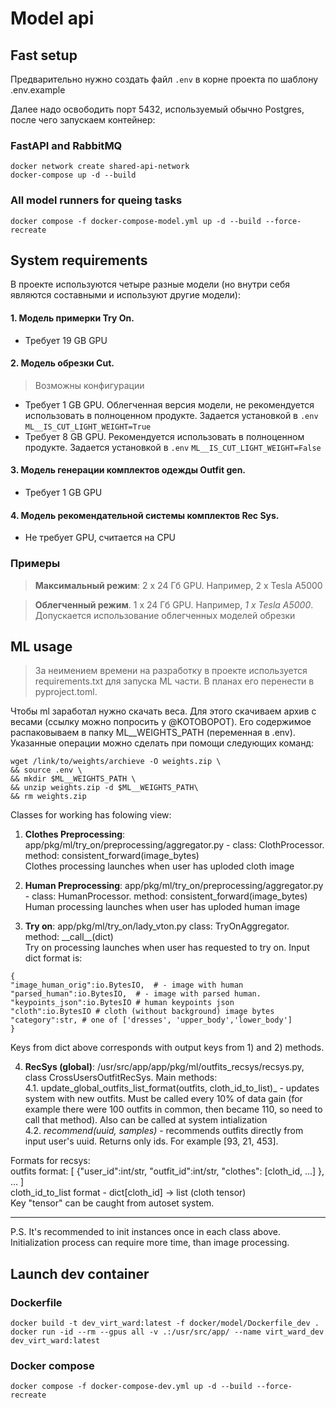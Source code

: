 # Model api

## Fast setup
Предварительно нужно создать файл ```.env``` в корне проекта по шаблону .env.example

Далее надо освободить порт 5432, используемый обычно Postgres, после чего запускаем контейнер:

### FastAPI and RabbitMQ
```shell
docker network create shared-api-network
docker-compose up -d --build
```
### All model runners for queing tasks
```shell
docker compose -f docker-compose-model.yml up -d --build --force-recreate
```

## System requirements
В проекте используются четыре разные модели (но внутри себя являются составными и используют другие модели):
#### 1. Модель примерки Try On.
- Требует 19 GB GPU
#### 2. Модель обрезки Cut.
> Возможны конфигурации
- Требует 1 GB GPU. Облегченная версия модели, не рекомендуется использовать в полноценном продукте. Задается установкой в ```.env``` ```ML__IS_CUT_LIGHT_WEIGHT=True```
- Требует 8 GB GPU. Рекомендуется использовать в полноценном продукте. Задается установкой в ```.env``` ```ML__IS_CUT_LIGHT_WEIGHT=False```
#### 3. Модель генерации комплектов одежды Outfit gen.
- Требует 1 GB GPU
#### 4. Модель рекомендательной системы комплектов Rec Sys.
- Не требует GPU, считается на CPU

### Примеры
> **Максимальный режим**: 2 x 24 Гб GPU. Например, 2 x Tesla A5000

> **Облегченный режим**. 1 x 24 Гб GPU. Например, _1 x Tesla A5000_. Допускается использование облегченных моделей обрезки 


## ML usage
> За неимением времени на разработку в проекте используется requirements.txt для запуска ML части. В планах его перенести в pyproject.toml.

Чтобы ml заработал нужно скачать веса. Для этого скачиваем архив с весами (ссылку можно попросить у @KOTOBOPOT). Его содержимое распаковываем в папку ML__WEIGHTS_PATH (переменная в .env). Указанные операции можно сделать при помощи следующих команд:

```shell
wget /link/to/weights/archieve -O weights.zip \
&& source .env \
&& mkdir $ML__WEIGHTS_PATH \
&& unzip weights.zip -d $ML__WEIGHTS_PATH\
&& rm weights.zip
```

Classes for working has folowing view:
1) __Clothes Preprocessing__: app/pkg/ml/try_on/preprocessing/aggregator.py - class: ClothProcessor. method: consistent_forward(image_bytes)
<br>Clothes processing launches when user has uploded cloth image

2) __Human Preprocessing__: app/pkg/ml/try_on/preprocessing/aggregator.py - class: HumanProcessor. method: consistent_forward(image_bytes)
<br>Human processing launches when user has uploded human image

3) __Try on__: app/pkg/ml/try_on/lady_vton.py  class: TryOnAggregator. method: \_\_call\_\_(dict)
<br>Try on processing launches when user has requested to try on. Input dict format is:
```
{
"image_human_orig":io.BytesIO,  # - image with human
"parsed_human":io.BytesIO,  # - image with parsed human. 
"keypoints_json":io.BytesIO # human keypoints json
"cloth":io.BytesIO # cloth (without background) image bytes
"category":str, # one of ['dresses', 'upper_body','lower_body']
}
```
Keys from dict above corresponds with output keys from 1) and 2) methods.

4) __RecSys (global)__: /usr/src/app/app/pkg/ml/outfits_recsys/recsys.py, class CrossUsersOutfitRecSys. Main methods:
    <br> 4.1. update_global_outfits_list_format(outfits, cloth_id_to_list)_ - updates system with new outfits. Must be called every 10% of data gain (for example there were 100 outfits in common, then became 110, so need to call that method). Also can be called at system intialization
    <br> 4.2. _recommend(uuid, samples)_ - recommends outfits directly from input user's uuid. Returns only ids. For example [93, 21, 453].

Formats for recsys:
<br>outfits format: [ {"user_id":int/str, "outfit_id":int/str, "clothes": [cloth_id, ...]  }, ...  ]
<br> cloth_id_to_list format - dict[cloth_id] -> list (cloth tensor)
<br> Key "tensor" can be caught from autoset system.

___
P.S. It's recommended to init instances once in each class above. Initialization process can require more time, than image processing. 


## Launch dev container
### Dockerfile  
```shell
docker build -t dev_virt_ward:latest -f docker/model/Dockerfile_dev .
docker run -id --rm --gpus all -v .:/usr/src/app/ --name virt_ward_dev dev_virt_ward:latest
```
### Docker compose
```
docker compose -f docker-compose-dev.yml up -d --build --force-recreate
```

